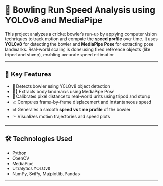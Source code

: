 # 🏏 Bowling Run Speed Analysis using YOLOv8 and MediaPipe

This project analyzes a cricket bowler’s run-up by applying computer vision techniques to track motion and compute the **speed profile** over time. It uses **YOLOv8** for detecting the bowler and **MediaPipe Pose** for extracting pose landmarks. Real-world scaling is done using fixed reference objects (like tripod and stump), enabling accurate speed estimation.

---

## 📌 Key Features

- 🎯 Detects bowler using YOLOv8 object detection
- 🧍‍♂️ Extracts body landmarks using MediaPipe Pose
- 📏 Calibrates pixel distance to real-world units using tripod and stump
- 📈 Computes frame-by-frame displacement and instantaneous speed
- 📊 Generates a smooth **speed vs time profile** of the bowler
- 📉 Visualizes motion trajectories and speed plots

---

## 🛠️ Technologies Used

- Python
- OpenCV
- MediaPipe
- Ultralytics YOLOv8
- NumPy, SciPy, Matplotlib, Pandas

---


